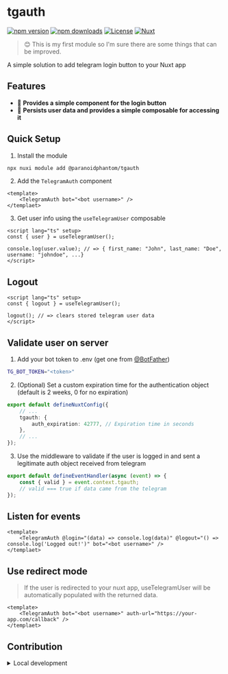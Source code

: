 <!--
Get your module up and running quickly.

Find and replace all on all files (CMD+SHIFT+F):
- Name: tgauth
- Package name: @paranoidphantom/tgauth
- Description: A simple solution to add telegram login button to your Nuxt app
-->

# tgauth

[![npm version][npm-version-src]][npm-version-href]
[![npm downloads][npm-downloads-src]][npm-downloads-href]
[![License][license-src]][license-href]
[![Nuxt][nuxt-src]][nuxt-href]

> 😊 This is my first module so I'm sure there are some things that can be improved.

A simple solution to add telegram login button to your Nuxt app

## Features

- 🚀 **Provides a simple component for the login button**
- 💾 **Persists user data and provides a simple composable for accessing it**

## Quick Setup

1. Install the module

```bash
npx nuxi module add @paranoidphantom/tgauth
```

2. Add the `TelegramAuth` component

```vue
<template>
	<TelegramAuth bot="<bot username>" />
</templaet>
```

3. Get user info using the `useTelegramUser` composable

```vue
<script lang="ts" setup>
const { user } = useTelegramUser();

console.log(user.value); // => { first_name: "John", last_name: "Doe", username: "johndoe", ...}
</script>
```

## Logout

```vue
<script lang="ts" setup>
const { logout } = useTelegramUser();

logout(); // => clears stored telegram user data
</script>
```

## Validate user on server

1. Add your bot token to .env (get one from [@BotFather](https://t.me/BotFather))
```bash
TG_BOT_TOKEN="<token>"
```

2. (Optional) Set a custom expiration time for the authentication object (default is 2 weeks, 0 for no expiration)
```ts
export default defineNuxtConfig({
	// ...
	tgauth: {
		auth_expiration: 42777, // Expiration time in seconds
	},
	// ...
});

```

3. Use the middleware to validate if the user is logged in and sent a legitimate auth object received from telegram
```ts
export default defineEventHandler(async (event) => {
	const { valid } = event.context.tgauth;
	// valid === true if data came from the telegram
});
```

## Listen for events

```vue
<template>
	<TelegramAuth @login="(data) => console.log(data)" @logout="() => console.log('Logged out!')" bot="<bot username>" />
</templaet>
```

## Use redirect mode

> If the user is redirected to your nuxt app, useTelegramUser will be automatically populated with the returned data.

```vue
<template>
	<TelegramAuth bot="<bot username>" auth-url="https://your-app.com/callback" />
</templaet>
```

## Contribution

<details>
  <summary>Local development</summary>
  
  ```bash
  # Install dependencies
  bun install
  
  # Generate type stubs
  bun run dev:prepare
  
  # Develop with the playground
  bun run dev
  
  # Build the playground
  bun run dev:build
  
  # Run ESLint
  bun run lint
  
  # Run Vitest
  bun run test
  bun run test:watch
  
  # Release new version
  bun run release
  ```

</details>

<!-- Badges -->

[npm-version-src]: https://img.shields.io/npm/v/@paranoidphantom/tgauth/latest.svg?style=flat&colorA=020420&colorB=00DC82
[npm-version-href]: https://npmjs.com/package/@paranoidphantom/tgauth
[npm-downloads-src]: https://img.shields.io/npm/dm/@paranoidphantom/tgauth.svg?style=flat&colorA=020420&colorB=00DC82
[npm-downloads-href]: https://npmjs.com/package/@paranoidphantom/tgauth
[license-src]: https://img.shields.io/npm/l/@paranoidphantom/tgauth.svg?style=flat&colorA=020420&colorB=00DC82
[license-href]: https://npmjs.com/package/@paranoidphantom/tgauth
[nuxt-src]: https://img.shields.io/badge/Nuxt-020420?logo=nuxt.js
[nuxt-href]: https://nuxt.com
